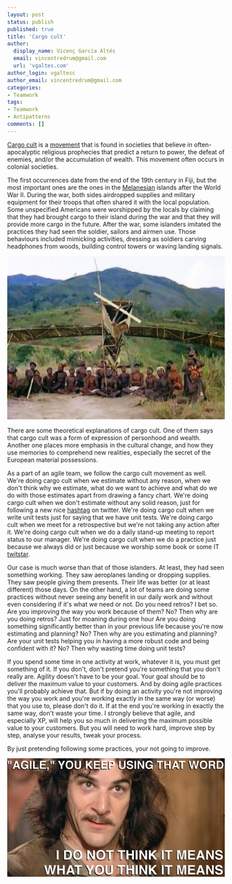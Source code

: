 ```yaml
---
layout: post
status: publish
published: true
title: 'Cargo cult'
author:
  display_name: Vicenç García Altés
  email: vincentredrum@gmail.com
  url: 'vgaltes.com'
author_login: vgaltesc
author_email: vincentredrum@gmail.com
categories:
- Teamwork
tags:
- Teamwork
- Antipatterns
comments: []
---
```

[Cargo cult](https://en.wikipedia.org/wiki/Cargo_cult) is a [movement](https://en.wikipedia.org/wiki/Millenarianism_in_colonial_societies) that is found in societies that believe in often-apocalyptic religious prophecies that predict a return to power, the defeat of enemies, and/or the accumulation of wealth. This movement often occurs in colonial societies. 

The first occurrences date from the end of the 19th century in Fiji, but the most important ones are the ones in the [Melanesian](https://en.wikipedia.org/wiki/Melanesia) islands after the World War II. During the war, both sides airdropped supplies and military equipment for their troops that often shared it with the local population. Some unspecified Americans were worshipped by the locals by claiming that they had brought cargo to their island during the war and that they will provide more cargo in the future. After the war, some islanders imitated the practices they had seen the soldier, sailors and airmen use. Those behaviours included mimicking activities, dressing as soldiers carving headphones from woods, building control towers or waving landing signals.

![Cargo cult](/images/cargo-cult.jpg)

There are some theoretical explanations of cargo cult. One of them says that cargo cult was a form of expression of personhood and wealth. Another one places more emphasis in the cultural change, and how they use memories to comprehend new realities, especially the secret of the European material possessions.

As a part of an agile team, we follow the cargo cult movement as well. We're doing cargo cult when we estimate without any reason, when we don't think why we estimate, what do we want to achieve and what do we do with those estimates apart from drawing a fancy chart. We're doing cargo cult when we don't estimate without any solid reason, just for following a new nice [hashtag](https://twitter.com/search?q=noestimates) on twitter. We're doing cargo cult when we write unit tests just for saying that we have unit tests. We're doing cargo cult when we meet for a retrospective but we're not taking any action after it. We're doing cargo cult when we do a daily stand-up meeting to report status to our manager. We're doing cargo cult when we do a practice just because we always did or just because we worship some book or some IT [twitstar](https://twitter.com/AgileBorat). 

Our case is much worse than that of those islanders. At least, they had seen something working. They saw aeroplanes landing or dropping supplies. They saw people giving them presents. Their life was better (or at least different) those days. On the other hand, a lot of teams are doing some practices without never seeing any benefit in our daily work and without even considering if it's what we need or not. Do you need retros? I bet so. Are you improving the way you work because of them? No? Then why are you doing retros? Just for moaning during one hour Are you doing something significantly better than in your previous life because you're now estimating and planning? No? Then why are you estimating and planning? Are your unit tests helping you in having a more robust code and being confident with it? No? Then why wasting time doing unit tests?

If you spend some time in one activity at work, whatever it is, you must get something of it. If you don't, don't pretend you're something that you don't really are. Agility doesn't have to be your goal. Your goal should be to deliver the maximum value to your customers. And by doing agile practices you'll probably achieve that. But if by doing an activity you're not improving the way you work and you're working exactly in the same way (or worse) that you use to, please don't do it. If at the end you're working in exactly the same way, don't waste your time. I strongly believe that agile, and especially XP, will help you so much in delivering the maximum possible value to your customers. But you will need to work hard, improve step by step, analyse your results, tweak your process.

By just pretending following some practices, your not going to improve. 

![Agile meme](/images/agilememe.png)